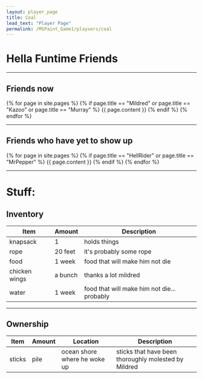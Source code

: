 ```yaml
---
layout: player_page
title: Coal
lead_text: "Player Page" 
permalink: /MSPaint_Game1/playsers/coal
---
```

# Hella Funtime Friends

***

## Friends now

{% for page in site.pages %}
{% if page.title == "Mildred"  or page.title == "Kazoo" or page.title == "Murray" %}
{{ page.content }}
{% endif %}
{% endfor %}

***

## Friends who have yet to show up

{% for page in site.pages %}
{% if page.title == "HellRider"  or page.title == "MrPepper" %}
{{ page.content }}
{% endif %}
{% endfor %}

***

# Stuff:

## Inventory

  | Item | Amount |  Description |
  |------|---------|-------------|
  | knapsack | 1 | holds things |
  | rope | 20 feet | it's probably some rope |
  | food | 1 week | food that will make him not die |
  | chicken wings | a bunch | thanks a lot mildred |
  | water | 1 week | food that will make him not die... probably |

***

## Ownership
  
  | Item | Amount |  Location | Description |
  |------|---------|----------|-------------|
  | sticks | pile | ocean shore where he woke up | sticks that have been thoroughly molested by Mildred |
